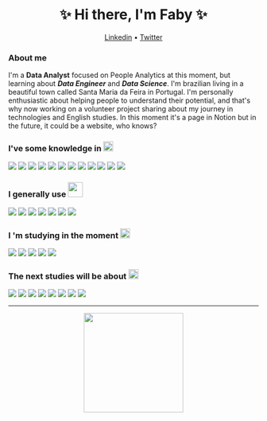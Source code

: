 <h1 align="center"> ✨ Hi there,  I'm Faby ✨ </h1>
<p align="center">   <a href="https://www.linkedin.com/in/fabianeaquino/">Linkedin</a> •  <a href="https://twitter.com/dinheuros">Twitter</a> 
</br>


<h3 align="left"> About me </h3>
I'm a <strong>Data Analyst</strong> focused on People Analytics at this moment, but learning about <em><strong>Data Engineer</strong></em> and <em><strong>Data Science</strong></em>.  
I'm brazilian living in a beautiful town called Santa Maria da Feira in Portugal. I'm personally enthusiastic about helping people to understand their potential, and that's why now working on a volunteer project sharing about my journey in technologies and English studies. 
In this moment it's a page in Notion but in the future, it could be a website, who knows? </p>



<h3 align="left"> I've some knowledge in <img src = "https://media.giphy.com/media/dAoHbGjH7k5ZTeQeBI/giphy.gif" width = 20px> </h3> 
<p>
<img src="https://img.shields.io/badge/GitHub-100000?style=for-the-badge&logo=github&logoColor=white"/>
<img src="https://img.shields.io/badge/GIT-E44C30?style=for-the-badge&logo=git&logoColor=white"/>
<img src="https://img.shields.io/badge/Markdown-000000?style=for-the-badge&logo=markdown&logoColor=white"/> 
<img src="https://img.shields.io/badge/JavaScript-F7DF1E?style=for-the-badge&logo=javascript&logoColor=black"/>
<img src="https://img.shields.io/badge/HTML5-E34F26?style=for-the-badge&logo=html5&logoColor=white" /> 
<img src="https://img.shields.io/badge/Bootstrap-563D7C?style=for-the-badge&logo=bootstraClickSignp&logoColor=white"/>  
<img src="https://img.shields.io/badge/CSS3-1572B6?style=for-the-badge&logo=css3&logoColor=white"/> 
<img src="https://img.shields.io/badge/Notion-000000?style=for-the-badge&logo=notion&logoColor=white" /> 
<img src="https://img.shields.io/badge/Microsoft_Excel-217346?style=for-the-badge&logo=microsoft-excel&logoColor=white"/>
<img src="https://img.shields.io/badge/Airtable-18BFFF?style=for-the-badge&logo=Airtable&logoColor=white"/> 
<img src="https://img.shields.io/badge/Microsoft SQL Server-CC2927?style=for-the-badge&logo=microsoft-sql-server&logoColor=white"/> 
<img src="https://img.shields.io/badge/VSCode-0078D4?style=for-the-badge&logo=visual%20studio%20code&logoColor=white" /> </br>



<h3 align="left"> I generally use <img src = "https://media.giphy.com/media/gRYTjQAs04Pfydymgc/giphy.gif" width = 30px> </h3> 
<p>
<img src="https://img.shields.io/badge/Brave-FF1B2D?style=for-the-badge&logo=Brave&logoColor=white"/> 
<img src="https://img.shields.io/badge/Google%20 Data Studio-3377ff?style=for-the-badge&logo=google%20analytics&logoColor=white"/> 
<img src="https://img.shields.io/badge/Jupyter-F37626.svg?&style=for-the-badge&logo=Jupyter&logoColor=white"/> 
<img src="https://img.shields.io/badge/MySQL-005C84?style=for-the-badge&logo=mysql&logoColor=white" />
<img src="https://img.shields.io/badge/PostgreSQL-316192?style=for-the-badge&logo=postgresql&logoColor=white" />
<img src="https://img.shields.io/badge/Metabase-509EE3?style=for-the-badge&logo=metabase&logoColor=fff" />
<img src="https://img.shields.io/badge/Google%20Sheets-34A853?style=for-the-badge&logo=google-sheets&logoColor=white"/> 
<br/>



<h3 align="left"> I 'm studying in the moment <img src = "https://media.giphy.com/media/HLRFBBWONDgvD7qhlH/giphy.gif" width = 20px> </h3> 
<p>
<img src="https://img.shields.io/badge/Python-F7DF1E?style=for-the-badge&logo=python&logoColor=blue" /> 
<img src="https://img.shields.io/badge/Amazon_Redshift-24248f?style=for-the-badge&logo=amazon&logoColor=white" /> 
<img src="https://img.shields.io/badge/Airflow-017CEE?style=for-the-badge&logo=Apache%20Airflow&logoColor=white" /> 
<img src="https://img.shields.io/badge/Apache Kafka-231F20?style=for-the-badge&logo=apache-kafka&logoColor=white" /> 
<img src="https://img.shields.io/badge/Amazon AWS-FF9900?style=for-the-badge&logo=amazonaws&logoColor=white" /> 
<br/>



<h3 align="left"> The next studies will be about <img src = "https://media.giphy.com/media/XyaaFtMv5Bh7G3GlkJ/giphy.gif" width = 20px> </h3>
<p>
<img src="https://img.shields.io/badge/Pandas-2C2D72?style=for-the-badge&logo=pandas&logoColor=white"/> 
 <img src="https://img.shields.io/badge/Numpy-777BB4?style=for-the-badge&logo=numpy&logoColor=white"/> 
 <img src="https://img.shields.io/badge/Django-092E20?style=for-the-badge&logo=django&logoColor=green"/> 
 <img src="https://img.shields.io/badge/Flask-000000?style=for-the-badge&logo=flask&logoColor=white"/> 
<img src="https://img.shields.io/badge/dbt-FF694B?style=for-the-badge&logo=dbt&logoColor=white"/> 
<img src="https://img.shields.io/badge/Qlik Sense-009933f?style=for-the-badge&logo=amazon&logoColor=white" /> 
 <img src="https://img.shields.io/badge/PowerBI-F2C811?style=for-the-badge&logo=Power%20BI&logoColor=white"/> 
 <img src="https://img.shields.io/badge/scikit learn-F7931E?style=for-the-badge&logo=scikit-learn&logoColor=white"/> 
<br/>

<P>


____
<!--- 
<p align="center">  <a href="https://github.com/anuraghazra/github-readme-stats"> <img align="center" src="https://github-readme-stats.vercel.app/api/top-langs/?username=aquinofaby&theme=synthwave" /> </a> -->

 
 <p align="center"> 
 <a href="https://visitcount.itsvg.in"> <img src="https://visitcount.itsvg.in/api?id=aquinofaby&label=Profile%20Views&color=11&icon=1&pretty=true" width = 200px>
</a> 
</br>
